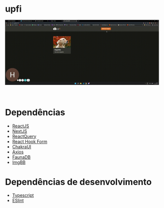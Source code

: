 # upfi

<p align="center">
    <img src="./public/github/upfi.gif"/>
</p>

<br />

# Dependências

- [ReactJS](https://pt-br.reactjs.org/docs/getting-started.html)
- [NextJS](https://nextjs.org/docs/getting-started)
- [ReactQuery](https://react-query.tanstack.com/overview)
- [React Hook Form](https://react-hook-form.com/get-started)
- [ChakraUI](https://chakra-ui.com/docs/getting-started)
- [Axios](https://axios-http.com/docs/intro)
- [FaunaDB](https://docs.fauna.com/fauna/current/)
- [ImgBB](https://pt-br.imgbb.com/)

# Dependências de desenvolvimento

- [Typescript](https://www.typescriptlang.org/docs/handbook/typescript-in-5-minutes.html)
- [ESlint](https://eslint.org/docs/user-guide/getting-started)
